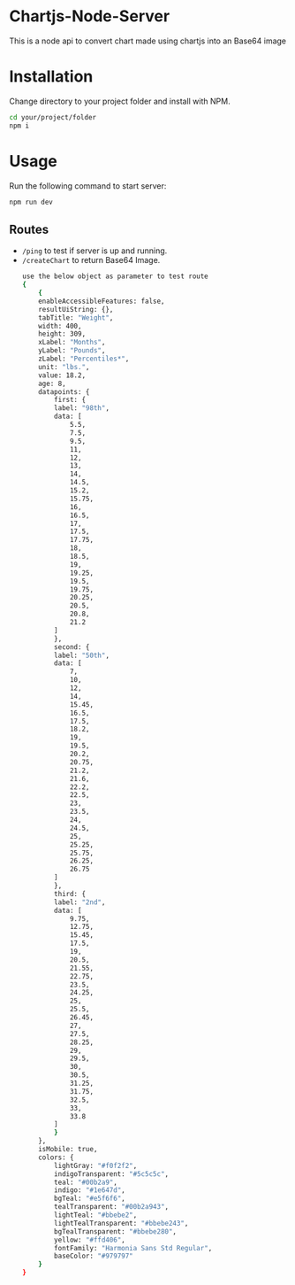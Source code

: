 # Chartjs-Node-Server

This is a node api to convert chart made using chartjs into an Base64 image

# Installation
Change directory to your project folder and install with NPM.

```bash
cd your/project/folder
npm i
```

# Usage

Run the following command to start server:
```bash
npm run dev
```

## Routes
- `/ping` to test if server is up and running.
- `/createChart` to return Base64 Image.
    ```bash
    use the below object as parameter to test route 
    {
        {
		enableAccessibleFeatures: false,
		resultUiString: {},
		tabTitle: "Weight",
		width: 400,
		height: 309,
		xLabel: "Months",
		yLabel: "Pounds",
		zLabel: "Percentiles*",
		unit: "lbs.",
		value: 18.2,
		age: 8,
		datapoints: {
			first: {
			label: "98th",
			data: [
				5.5,
				7.5,
				9.5,
				11,
				12,
				13,
				14,
				14.5,
				15.2,
				15.75,
				16,
				16.5,
				17,
				17.5,
				17.75,
				18,
				18.5,
				19,
				19.25,
				19.5,
				19.75,
				20.25,
				20.5,
				20.8,
				21.2
			]
			},
			second: {
			label: "50th",
			data: [
				7,
				10,
				12,
				14,
				15.45,
				16.5,
				17.5,
				18.2,
				19,
				19.5,
				20.2,
				20.75,
				21.2,
				21.6,
				22.2,
				22.5,
				23,
				23.5,
				24,
				24.5,
				25,
				25.25,
				25.75,
				26.25,
				26.75
			]
			},
			third: {
			label: "2nd",
			data: [
				9.75,
				12.75,
				15.45,
				17.5,
				19,
				20.5,
				21.55,
				22.75,
				23.5,
				24.25,
				25,
				25.5,
				26.45,
				27,
				27.5,
				28.25,
				29,
				29.5,
				30,
				30.5,
				31.25,
				31.75,
				32.5,
				33,
				33.8
			]
			}
		},
		isMobile: true,
		colors: {
			lightGray: "#f0f2f2",
			indigoTransparent: "#5c5c5c",
			teal: "#00b2a9",
			indigo: "#1e647d",
			bgTeal: "#e5f6f6",
			tealTransparent: "#00b2a943",
			lightTeal: "#bbebe2",
			lightTealTransparent: "#bbebe243",
			bgTealTransparent: "#bbebe280",
			yellow: "#ffd406",
			fontFamily: "Harmonia Sans Std Regular",
			baseColor: "#979797"
		}
	}
    ```